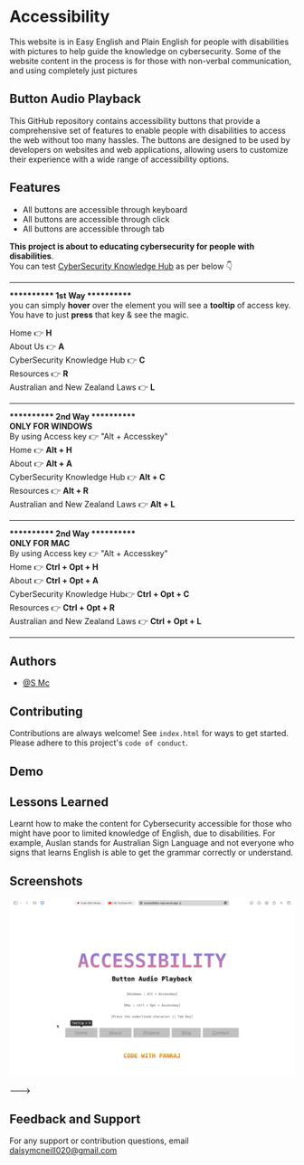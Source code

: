 # Accessibility

This website is in Easy English and Plain English for people with disabilities with pictures to help guide the knowledge on cybersecurity. 
Some of the website content in the process is for those with non-verbal communication, and using completely just pictures

## Button Audio Playback

This GitHub repository contains accessibility buttons that provide a comprehensive set of features to enable people with disabilities to access the web without too many hassles. 
The buttons are designed to be used by developers on websites and web applications, allowing users to customize their experience with a wide range of accessibility options.


## Features

 - All buttons are accessible through keyboard
 - All buttons are accessible through click
 - All buttons are accessible through tab

<b>This project is about to educating cybersecurity for people with disabilities</b>.<br>
You can test <ins>CyberSecurity Knowledge Hub</ins> as per below 👇<br>

 _______________
<b>********** 1st Way **********</b><br>
 you can simply <b>hover</b> over the element you will see a <b>tooltip</b> of access key. You have to just <b>press</b> that key & see the magic.<br>

 Home 👉 <b>H</b><br>
 About Us 👉 <b>A</b><br>
 CyberSecurity Knowledge Hub 👉 <b>C</b><br>
 Resources 👉 <b>R</b><br>
 Australian and New Zealand Laws 👉 <b>L</b><br>
 _______________
 <b>********** 2nd Way **********</b><br>
 <b>ONLY FOR WINDOWS</b><br>
 By using Access key 👉 "Alt + Accesskey"<br>
 Home  👉 <b>Alt + H</b><br>
 About 👉 <b>Alt + A</b><br>
 CyberSecurity Knowledge Hub 👉 <b>Alt + C</b><br>
 Resources 👉 <b>Alt + R</b><br>
 Australian and New Zealand Laws 👉 <b>Alt + L</b><br>
 _______________
  <b>********** 2nd Way **********</b><br>
 <b>ONLY FOR MAC</b><br>
 By using Access key 👉 "Alt + Accesskey"<br>
 Home 👉 <b>Ctrl + Opt + H</b><br>
 About 👉 <b>Ctrl + Opt + A</b><br>
 CyberSecurity Knowledge Hub👉 <b>Ctrl + Opt + C</b><br>
 Resources 👉 <b>Ctrl + Opt + R</b><br>
 Australian and New Zealand Laws 👉 <b>Ctrl + Opt + L</b><br>
 _______________


## Authors

- [@S Mc](https://www.github.com/mcne65)


## Contributing

Contributions are always welcome!
See `index.html` for ways to get started.
Please adhere to this project's `code of conduct`.


## Demo



## Lessons Learned

Learnt how to make the content for Cybersecurity accessible for those who might have poor to limited knowledge of English, due to disabilities. 
For example, Auslan stands for Australian Sign Language and not everyone who signs that learns English is able to get the grammar correctly or understand. 


## Screenshots

![App Screenshot](./preview.webp)

--->

## Feedback and Support

For any support or contribution questions, email daisymcneill020@gmail.com
